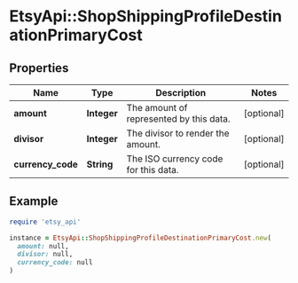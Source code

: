 # EtsyApi::ShopShippingProfileDestinationPrimaryCost

## Properties

| Name | Type | Description | Notes |
| ---- | ---- | ----------- | ----- |
| **amount** | **Integer** | The amount of represented by this data. | [optional] |
| **divisor** | **Integer** | The divisor to render the amount. | [optional] |
| **currency_code** | **String** | The ISO currency code for this data. | [optional] |

## Example

```ruby
require 'etsy_api'

instance = EtsyApi::ShopShippingProfileDestinationPrimaryCost.new(
  amount: null,
  divisor: null,
  currency_code: null
)
```


